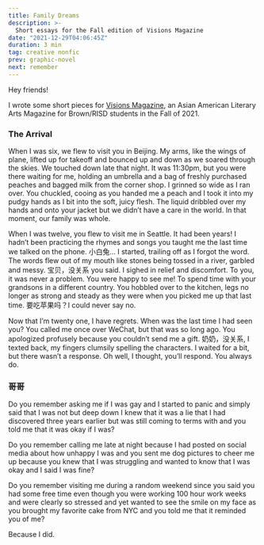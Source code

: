 ```yaml
---
title: Family Dreams
description: >-
  Short essays for the Fall edition of Visions Magazine
date: "2021-12-29T04:06:45Z"
duration: 3 min
tag: creative nonfic
prev: graphic-novel
next: remember
---
```


Hey friends!

I wrote some short pieces for [Visions Magazine](https://visions-mag.com), an Asian American Literary Arts Magazine for Brown/RISD students in the Fall of 2021.

### The Arrival

When I was six, we flew to visit you in Beijing. My arms, like the wings of plane, lifted up for takeoff and bounced up and down as we soared through the skies. We touched down late that night. It was 11:30pm, but you were there waiting for me, holding an umbrella and a bag of freshly purchased peaches and bagged milk from the corner shop. I grinned so wide as I ran over. You chuckled, cooing as you handed me a peach and I took it into my pudgy hands as I bit into the soft, juicy flesh. The liquid dribbled over my hands and onto your jacket but we didn’t have a care in the world. In that moment, our family was whole.

When I was twelve, you flew to visit me in Seattle. It had been years! I hadn’t been practicing the rhymes and songs you taught me the last time we talked on the phone. 小白兔... I started, trailing off as I forgot the word. The words flew out of my mouth like stones being tossed in a river, garbled and messy. 宝贝，没关系 you said. I sighed in relief and discomfort. To you, it was never a problem. You were happy to see me! To spend time with your grandsons in a different country. You hobbled over to the kitchen, legs no longer as strong and steady as they were when you picked me up that last time. 要吃苹果吗？I could never say no.

Now that I’m twenty one, I have regrets. When was the last time I had seen you? You called me once over WeChat, but that was so long ago. You apologized profusely because you couldn’t send me a gift. 奶奶，没关系, I texted back, my fingers clumsily spelling the characters. I waited for a bit, but there wasn’t a response. Oh well, I thought, you’ll respond. You always do.

### 哥哥

Do you remember asking me if I was gay and I started to panic and simply said that I was not but deep down I knew that it was a lie that I had discovered three years earlier but was still coming to terms with and you told me that it was okay if I was?

Do you remember calling me late at night because I had posted on social media about how unhappy I was and you sent me dog pictures to cheer me up because you knew that I was struggling and wanted to know that I was okay and I said I was fine?

Do you remember visiting me during a random weekend since you said you had some free time even though you were working 100 hour work weeks and were clearly so stressed and yet wanted to see the smile on my face as you brought my favorite cake from NYC and you told me that it reminded you of me?

Because I did.
